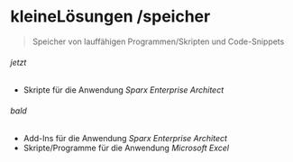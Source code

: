# kleineLösungen /speicher
> Speicher von lauffähigen Programmen/Skripten und Code-Snippets

###### jetzt
- Skripte für die Anwendung *Sparx Enterprise Architect*

###### bald
- Add-Ins für die Anwendung *Sparx Enterprise Architect*
- Skripte/Programme für die Anwendung *Microsoft Excel*
